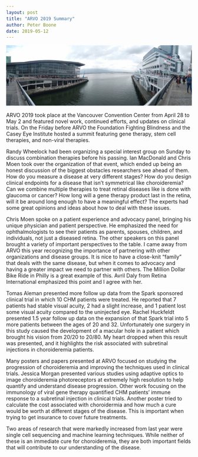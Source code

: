 ```yaml
---
layout: post
title: "ARVO 2019 Summary"
author: Peter Boone
date: 2019-05-12
---
```


![Vancouver Convention Center Panorama](imgs/arvo-2019/2019-05-02-convention-panorama.jpg)

ARVO 2019 took place at the Vancouver Convention Center from April 28 to May 2 and featured novel work, continued efforts, and updates on clinical trials. On the Friday before ARVO the Foundation Fighting Blindness and the Casey Eye Institute hosted a summit featuring gene therapy, stem cell therapies, and non-viral therapies. 

Randy Wheelock had been organizing a special interest group on Sunday to discuss combination therapies before his passing. Ian MacDonald and Chris Moen took over the organization of that event, which ended up being an honest discussion of the biggest obstacles researchers see ahead of them. How do you measure a disease at very different stages? How do you design clinical endpoints for a disease that isn’t symmetrical like choroideremia? Can we combine multiple therapies to treat retinal diseases like is done with glaucoma or cancer? How long will a gene therapy product last in the retina, will it be around long enough to have a meaningful effect? The experts had some great opinions and ideas about how to deal with these issues. 

Chris Moen spoke on a patient experience and advocacy panel, bringing his unique physician and patient perspective. He emphasized the need for ophthalmologists to see their patients as parents, spouses, children, and individuals, not just a diseased retina. The other speakers on this panel brought a variety of important perspectives to the table. I came away from ARVO this year recognizing the importance of partnering with other organizations and disease groups. It is nice to have a close-knit “family” that deals with the same disease, but when it comes to advocacy and having a greater impact we need to partner with others. The Million Dollar Bike Ride in Philly is a great example of this. Avril Daly from Retina International emphasized this point and I agree with her.

Tomas Aleman presented more follow up data from the Spark sponsored clinical trial in which 10 CHM patients were treated. He reported that 7 patients had stable visual acuity, 2 had a slight increase, and 1 patient lost some visual acuity compared to the uninjected eye. Rachel Huckfeldt presented 1.5 year follow up data on the expansion of that Spark trial into 5 more patients between the ages of 20 and 32. Unfortunately one surgery in this study caused the development of a macular hole in a patient which brought his vision from 20/20 to 20/80. My heart dropped when this result was presented, and it highlights the risk associated with subretinal injections in choroideremia patients. 

Many posters and papers presented at ARVO focused on studying the progression of choroideremia and improving the techniques used in clinical trials. Jessica Morgan presented various studies using adaptive optics to image choroideremia photoreceptors at extremely high resolution to help quantify and understand disease progression. Other work focusing on the immunology of viral gene therapy quantified CHM patients’ immune response to a subretinal injection in clinical trials. Another poster tried to calculate the cost associated with choroidermia and how much a cure would be worth at different stages of the disease. This is important when trying to get insurance to cover future treatments. 

Two areas of research that were markedly increased from last year were single cell sequencing  and machine learning techniques. While neither of these is an immediate cure for choroideremia, they are both important fields that will contribute to our understanding of the disease. 

